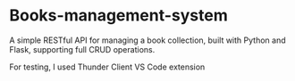 # Books-management-system
A simple RESTful API for managing a book collection, built with Python and Flask, supporting full CRUD operations.

For testing, I used Thunder Client VS Code extension
